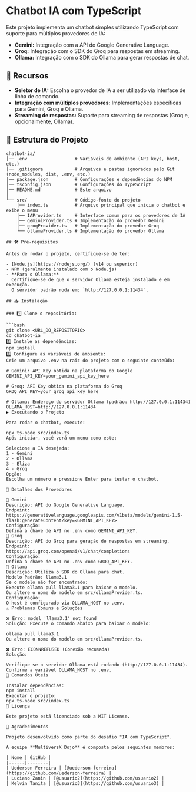 # Chatbot IA com TypeScript

Este projeto implementa um chatbot simples utilizando TypeScript com suporte para múltiplos provedores de IA:

- **Gemini:** Integração com a API do Google Generative Language.
- **Groq:** Integração com o SDK do Groq para respostas em streaming.
- **Ollama:** Integração com o SDK do Ollama para gerar respostas de chat.

## 🚀 Recursos

- **Seletor de IA:** Escolha o provedor de IA a ser utilizado via interface de linha de comando.
- **Integração com múltiplos provedores:** Implementações específicas para Gemini, Groq e Ollama.
- **Streaming de respostas:** Suporte para streaming de respostas (Groq e, opcionalmente, Ollama).

## 📂 Estrutura do Projeto

```plaintext
chatbot-ia/
│── .env                  # Variáveis de ambiente (API keys, host, etc.)
│── .gitignore            # Arquivos e pastas ignorados pelo Git (node_modules, dist, .env, etc.)
│── package.json          # Configurações e dependências do NPM
│── tsconfig.json         # Configurações do TypeScript
│── README.md             # Este arquivo
│
└── src/                  # Código-fonte do projeto
    │── index.ts          # Arquivo principal que inicia o chatbot e exibe o menu
    │── IAProvider.ts     # Interface comum para os provedores de IA
    │── geminiProvider.ts # Implementação do provedor Gemini
    │── groqProvider.ts   # Implementação do provedor Groq
    └── ollamaProvider.ts # Implementação do provedor Ollama

## 🛠️ Pré-requisitos

Antes de rodar o projeto, certifique-se de ter:

- [Node.js](https://nodejs.org/) (v14 ou superior)
- NPM (geralmente instalado com o Node.js)
- **Para o Ollama:**  
  Certifique-se de que o servidor Ollama esteja instalado e em execução.  
  O servidor padrão roda em: `http://127.0.0.1:11434`.

## 📥 Instalação

### 1️⃣ Clone o repositório:

```bash
git clone <URL_DO_REPOSITORIO>
cd chatbot-ia
2️⃣ Instale as dependências:
npm install
3️⃣ Configure as variáveis de ambiente:
Crie um arquivo .env na raiz do projeto com o seguinte conteúdo:

# Gemini: API Key obtida na plataforma do Google
GEMINI_API_KEY=your_gemini_api_key_here

# Groq: API Key obtida na plataforma do Groq
GROQ_API_KEY=your_groq_api_key_here

# Ollama: Endereço do servidor Ollama (padrão: http://127.0.0.1:11434)
OLLAMA_HOST=http://127.0.0.1:11434
▶️ Executando o Projeto

Para rodar o chatbot, execute:

npx ts-node src/index.ts
Após iniciar, você verá um menu como este:

Selecione a IA desejada:
1 - Gemini
2 - Ollama
3 - Eliza
4 - Groq
Opção:
Escolha um número e pressione Enter para testar o chatbot.

🔎 Detalhes dos Provedores

🔹 Gemini
Descrição: API do Google Generative Language.
Endpoint:
https://generativelanguage.googleapis.com/v1beta/models/gemini-1.5-flash:generateContent?key=<GEMINI_API_KEY>
Configuração:
Defina a chave de API no .env como GEMINI_API_KEY.
🔹 Groq
Descrição: API do Groq para geração de respostas em streaming.
Endpoint:
https://api.groq.com/openai/v1/chat/completions
Configuração:
Defina a chave de API no .env como GROQ_API_KEY.
🔹 Ollama
Descrição: Utiliza o SDK do Ollama para chat.
Modelo Padrão: llama3.1
Se o modelo não for encontrado:
Execute ollama pull llama3.1 para baixar o modelo.
Ou altere o nome do modelo em src/ollamaProvider.ts.
Configuração:
O host é configurado via OLLAMA_HOST no .env.
⚠️ Problemas Comuns e Soluções

❌ Erro: model 'llama3.1' not found
Solução: Execute o comando abaixo para baixar o modelo:

ollama pull llama3.1
Ou altere o nome do modelo em src/ollamaProvider.ts.

❌ Erro: ECONNREFUSED (Conexão recusada)
Solução:

Verifique se o servidor Ollama está rodando (http://127.0.0.1:11434).
Confirme a variável OLLAMA_HOST no .env.
🔧 Comandos Úteis

Instalar dependências:
npm install
Executar o projeto:
npx ts-node src/index.ts
📜 Licença

Este projeto está licenciado sob a MIT License.

🙌 Agradecimentos

Projeto desenvolvido como parte do desafio "IA com TypeScript".

A equipe **MultiversX Dojo** é composta pelos seguintes membros:

| Nome | GitHub |
|------|--------|
| Uederson Ferreira | [@uederson-ferreira](https://github.com/uederson-ferreira) |
| Luciano Zanin | [@usuario2](https://github.com/usuario2) |
| Kelvin Tanita | [@usuario3](https://github.com/usuario3) |
